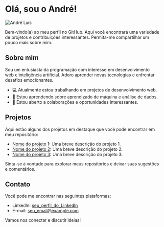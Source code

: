 # Olá, sou o André!

![André Luís](https://i.ibb.co/VQJcsPP/IMG-20210221-235637-655.jpg)

Bem-vindo(a) ao meu perfil no GitHub. Aqui você encontrará uma variedade de projetos e contribuições interessantes. Permita-me compartilhar um pouco mais sobre mim.

## Sobre mim

Sou um entusiasta da programação com interesse em desenvolvimento web e inteligência artificial. Adoro aprender novas tecnologias e enfrentar desafios emocionantes.

- 💻 Atualmente estou trabalhando em projetos de desenvolvimento web.
- 🌱 Estou aprendendo sobre aprendizado de máquina e análise de dados.
- 🤝 Estou aberto a colaborações e oportunidades interessantes.

## Projetos

Aqui estão alguns dos projetos em destaque que você pode encontrar em meu repositório:

- [Nome do projeto 1](link_do_projeto_1): Uma breve descrição do projeto 1.
- [Nome do projeto 2](link_do_projeto_2): Uma breve descrição do projeto 2.
- [Nome do projeto 3](link_do_projeto_3): Uma breve descrição do projeto 3.

Sinta-se à vontade para explorar meus repositórios e deixar suas sugestões e comentários.

## Contato

Você pode me encontrar nas seguintes plataformas:

- LinkedIn: [seu_perfil_do_LinkedIn](link_do_seu_perfil_do_LinkedIn)
- E-mail: seu_email@example.com

Vamos nos conectar e discutir ideias!